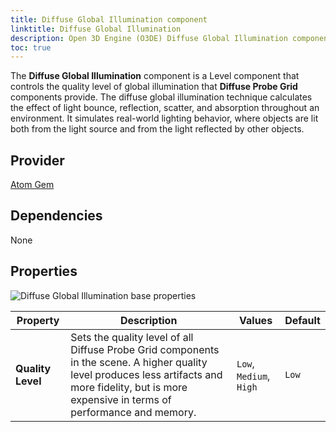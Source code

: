```yaml
---
title: Diffuse Global Illumination component
linktitle: Diffuse Global Illumination
description: Open 3D Engine (O3DE) Diffuse Global Illumination component reference.
toc: true
---
```


The **Diffuse Global Illumination** component is a Level component that controls the quality level of global illumination that **Diffuse Probe Grid** components provide. The diffuse global illumination technique calculates the effect of light bounce, reflection, scatter, and absorption throughout an environment. It simulates real-world lighting behavior, where objects are lit both from the light source and from the light reflected by other objects.

## Provider

[Atom Gem](/docs/user-guide/gems/reference/rendering/atom/atom/)

## Dependencies

None

## Properties

![Diffuse Global Illumination base properties](/images/user-guide/components/reference/atom/diffuse-gi-component-ui.png)

| Property | Description | Values | Default |
|-|-|-|-|
| **Quality Level** | Sets the quality level of all Diffuse Probe Grid components in the scene. A higher quality level produces less artifacts and more fidelity, but is more expensive in terms of performance and memory.  | `Low`, `Medium`, `High` | `Low` |

